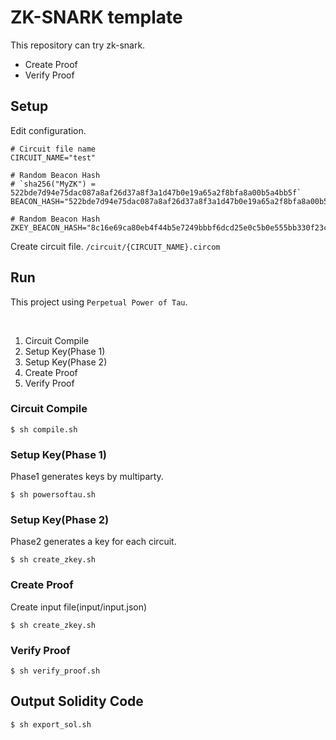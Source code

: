 # ZK-SNARK template

This repository can try zk-snark.

- Create Proof
- Verify Proof

## Setup

Edit configuration.

```
# Circuit file name
CIRCUIT_NAME="test"

# Random Beacon Hash
# `sha256("MyZK") = 522bde7d94e75dac087a8af26d37a8f3a1d47b0e19a65a2f8bfa8a00b5a4bb5f`
BEACON_HASH="522bde7d94e75dac087a8af26d37a8f3a1d47b0e19a65a2f8bfa8a00b5a4bb5f"

# Random Beacon Hash
ZKEY_BEACON_HASH="8c16e69ca80eb4f44b5e7249bbbf6dcd25e0c5b0e555bb330f23cab188d010fd"
```

Create circuit file.
`/circuit/{CIRCUIT_NAME}.circom`

## Run

This project using `Perpetual Power of Tau`.

<br/>

1. Circuit Compile
2. Setup Key(Phase 1)
3. Setup Key(Phase 2)
4. Create Proof
5. Verify Proof

### Circuit Compile

```
$ sh compile.sh
```

### Setup Key(Phase 1)

Phase1 generates keys by multiparty.

```
$ sh powersoftau.sh
```

### Setup Key(Phase 2)

Phase2 generates a key for each circuit.

```
$ sh create_zkey.sh
```

### Create Proof

Create input file(input/input.json)

```
$ sh create_zkey.sh
```

### Verify Proof

```
$ sh verify_proof.sh
```

## Output Solidity Code

```
$ sh export_sol.sh
```
